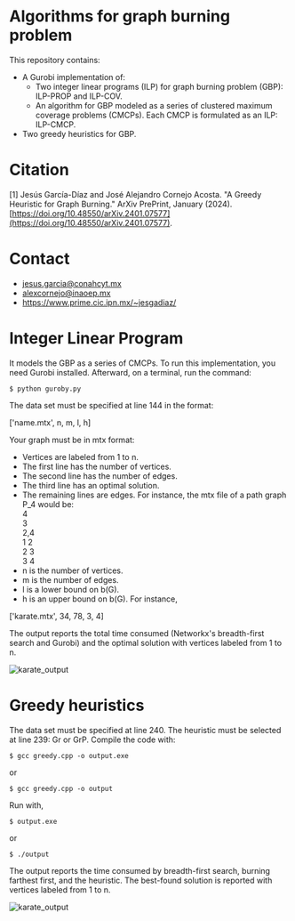 # Algorithms for graph burning problem
This repository contains:
- A Gurobi implementation of:
  - Two integer linear programs (ILP) for graph burning problem (GBP): ILP-PROP and ILP-COV.
  - An algorithm for GBP modeled as a series of clustered maximum coverage problems (CMCPs). Each CMCP is formulated as an ILP: ILP-CMCP.
- Two greedy heuristics for GBP.

# Citation

<a id="1">[1]</a> Jesús García-Díaz and José Alejandro Cornejo Acosta. "A Greedy Heuristic for Graph Burning." ArXiv PrePrint, January (2024). [https://doi.org/10.48550/arXiv.2401.07577](https://doi.org/10.48550/arXiv.2401.07577).

# Contact

* jesus.garcia@conahcyt.mx
* alexcornejo@inaoep.mx
* https://www.prime.cic.ipn.mx/~jesgadiaz/

# Integer Linear Program
It models the GBP as a series of CMCPs. To run this implementation, you need Gurobi installed. Afterward, on a terminal, run the command:
```
$ python guroby.py
```
The data set must be specified at line 144 in the format:

['name.mtx', n, m, l, h]

Your graph must be in mtx format:
- Vertices are labeled from 1 to n.
- The first line has the number of vertices.
- The second line has the number of edges.
- The third line has an optimal solution.
- The remaining lines are edges. For instance, the mtx file of a path graph P_4 would be:  
4  
3  
2,4  
1 2  
2 3  
3 4  
- n is the number of vertices.
- m is the number of edges.
- l is a lower bound on b(G).
- h is an upper bound on b(G).
For instance,

['karate.mtx', 34, 78, 3, 4]

The output reports the total time consumed (Networkx's breadth-first search and Gurobi) and the optimal solution with vertices labeled from 1 to n.

![karate_output](https://github.com/jesgadiaz/GreedyBurning/blob/main/imgs/karate_gurobi.png?raw=true)

# Greedy heuristics
The data set must be specified at line 240.
The heuristic must be selected at line 239: Gr or GrP.
Compile the code with:
```
$ gcc greedy.cpp -o output.exe
```
or
```
$ gcc greedy.cpp -o output
```
Run with,
```
$ output.exe
```
or
```
$ ./output
```
The output reports the time consumed by breadth-first search, burning farthest first, and the heuristic. The best-found solution is reported with vertices labeled from 1 to n.

![karate_output](https://github.com/jesgadiaz/GreedyBurning/blob/main/imgs/karate_gr.png?raw=true)
